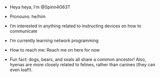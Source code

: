 - Heya heya, I’m @Spinn4G63T
- Pronouns: he/him

- I’m interested in anything related to instructing devices on how to communicate
- I’m currently learning network programming
- How to reach me: Reach me on here for now

- Fun fact: dogs, bears, and seals all share a common ancestor! Also, hyenas are more closely related to felines, rather than canines (they can even loaf!).

<!---
Spinn4G63T/Spinn4G63T is a ✨ special ✨ repository because its `README.md` (this file) appears on your GitHub profile.
You can click the Preview link to take a look at your changes.
--->
